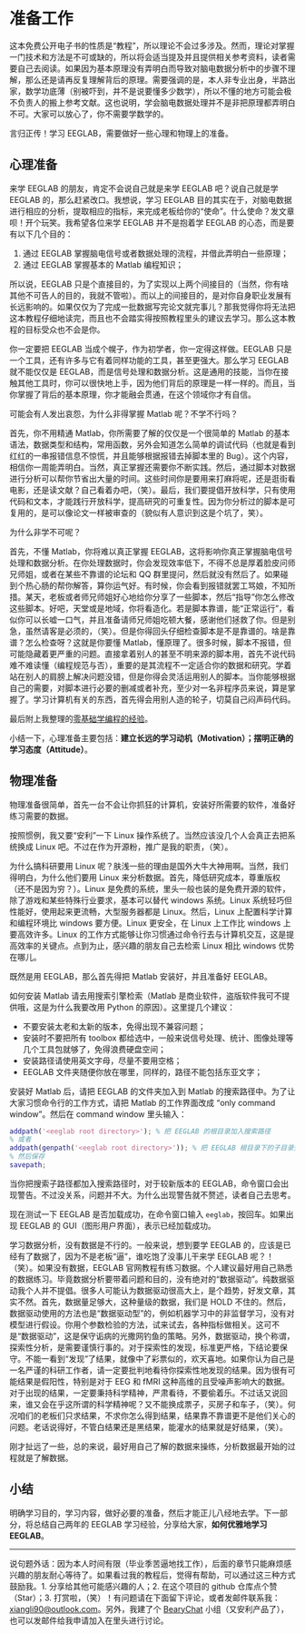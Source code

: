 # 准备工作

这本免费公开电子书的性质是“教程”，所以理论不会过多涉及。然而，理论对掌握一门技术和方法是不可或缺的，所以将会适当提及并且提供相关参考资料，读者需要自己去阅读。如果因为基本原理没有弄明白而导致对脑电数据分析中的步骤不理解，那么还是请再反复理解背后的原理。需要强调的是，本人非专业出身，半路出家，数学功底薄（别被吓到，并不是说要懂多少数学），所以不懂的地方可能会极不负责人的搬上参考文献。这也说明，学会脑电数据处理并不是非把原理都弄明白不可。大家可以放心了，你不需要学数学的。

言归正传！学习 EEGLAB，需要做好一些心理和物理上的准备。

## 心理准备

来学 EEGLAB 的朋友，肯定不会说自己就是来学 EEGLAB 吧？说自己就是学 EEGLAB 的，那么赶紧改口。我想说，学习 EEGLAB 目的其实在于，对脑电数据进行相应的分析，提取相应的指标，来完成老板给你的“使命”。什么使命？发文章呗！开个玩笑。我希望各位来学 EEGLAB 并不是抱着学 EEGLAB 的心态，而是要有以下几个目的：

1. 通过 EEGLAB 掌握脑电信号或者数据处理的流程，并借此弄明白一些原理；
2. 通过 EEGLAB 掌握基本的 Matlab 编程知识；

所以说，EEGLAB 只是个直接目的，为了实现以上两个间接目的（当然，你有啥其他不可告人的目的，我就不管啦）。而以上的间接目的，是对你自身职业发展有长远影响的。如果仅仅为了完成一批数据写完论文就完事儿？那我觉得你将无法把这本教程仔细地读完，而且也不会踏实得按照教程里头的建议去学习。那么这本教程的目标受众也不会是你。

你一定要把 EEGLAB 当成个幌子，作为初学者，你一定得这样做。EEGLAB 只是一个工具，还有许多与它有着同样功能的工具，甚至更强大。那么学习 EEGLAB 就不能仅仅是 EEGLAB，而是信号处理和数据分析。这是通用的技能，当你在接触其他工具时，你可以很快地上手，因为他们背后的原理是一样一样的。而且，当你掌握了背后的基本原理，你才能融会贯通，在这个领域你才有自信。

可能会有人发出哀怨，为什么非得掌握 Matlab 呢？不学不行吗？

首先，你不用精通 Matlab，你所需要了解的仅仅是一个很简单的 Matlab 的基本语法，数据类型和结构，常用函数，另外会知道怎么简单的调试代码（也就是看到红红的一串报错信息不惊慌，并且能够根据报错去掉脚本里的 Bug）。这个内容，相信你一周能弄明白。当然，真正掌握还需要你不断实践。然后，通过脚本对数据进行分析可以帮你节省出大量的时间。这些时间你是要用来打麻将呢，还是逛街看电影，还是读文献？自己看着办吧，（笑）。最后，我们要提倡开放科学，只有使用代码和文本，才能践行开放科学，提高研究的可重复性。因为你分析过的脚本是可复用的，是可以像论文一样被审查的（貌似有人意识到这是个坑了，笑）。

为什么非学不可呢？

首先，不懂 Matlab，你将难以真正掌握 EEGLAB，这将影响你真正掌握脑电信号处理和数据分析。在你处理数据时，你会发现效率低下，不得不总是厚着脸皮问师兄师姐，或者在某些不靠谱的论坛和 QQ 群里提问，然后就没有然后了。如果碰到个热心肠的帮你解答，算你运气好。有时候，你会看到报错就罢工骂娘，不知所措。某天，老板或者师兄师姐好心地给你分享了一些脚本，然后“指导”你怎么修改这些脚本。好吧，天堂或是地域，你将看造化。若是脚本靠谱，能“正常运行”，看似你可以长嘘一口气，并且准备请师兄师姐吃顿大餐，感谢他们拯救了你。但是别急，虽然请客是必须的，（笑）。但是你得回头仔细检查脚本是不是靠谱的。啥是靠谱？怎么检查呀？这就是你要懂 Matlab，懂原理了。很多时候，脚本不报错，但可能隐藏着更严重的问题。直接拿着别人的甚至不明来源的脚本用，首先不说代码难不难读懂（编程规范与否），重要的是其流程不一定适合你的数据和研究。学着站在别人的肩膀上解决问题没错，但是你得会灵活运用别人的脚本。当你能够根据自己的需要，对脚本进行必要的删减或者补充，至少对一名非程序员来说，算是掌握了。学习计算机有关的东西，首先得会用别人造的轮子，切莫自己闷声码代码。

最后附上我整理的[零基础学编程的经验](http://lix90.github.io/2016/09/17/learn-a-new-lang/)。

小结一下，心理准备主要包括：**建立长远的学习动机（Motivation）；摆明正确的学习态度（Attitude）**。

## 物理准备

物理准备很简单，首先一台不会让你抓狂的计算机，安装好所需要的软件，准备好练习需要的数据。

按照惯例，我又要“安利”一下 Linux 操作系统了。当然应该没几个人会真正去把系统换成 Linux 吧。不过在作为开源粉，推广是我的职责，（笑）。

为什么搞科研要用 Linux 呢？肤浅一些的理由是国外大牛大神用啊。当然，我们得明白，为什么他们要用 Linux 来分析数据。首先，降低研究成本，尊重版权（还不是因为穷？）。Linux 是免费的系统，里头一般也装的是免费开源的软件，除了游戏和某些特殊行业要求，基本可以替代 windows 系统。Linux 系统轻巧但性能好，使用起来更流畅，大型服务器都是 Linux。然后，Linux 上配置科学计算和编程环境比 windows 要方便。Linux 更安全，在 Linux 上工作比 windows 上要高效许多。Linux 的工作方式能够让你习惯通过命令行去与计算机交互，这是提高效率的关键点。点到为止，感兴趣的朋友自己去检索 Linux 相比 windows 优势在哪儿。

既然是用 EEGLAB，那么首先得把 Matlab 安装好，并且准备好 EEGLAB。

如何安装 Matlab 请去用搜索引擎检索（Matlab 是商业软件，盗版软件我可不提供哦，这是为什么我要改用 Python 的原因）。这里提几个建议：

- 不要安装太老和太新的版本，免得出现不兼容问题；
- 安装时不要把所有 toolbox 都给选中，一般来说信号处理、统计、图像处理等几个工具包就够了，免得浪费硬盘空间；
- 安装路径请使用英文字母，尽量不要用空格；
- EEGLAB 文件夹随便你放在哪里，同样的，路径不能包括东亚文字；

安装好 Matlab 后，请把 EEGLAB 的文件夹加入到 Matlab 的搜索路径中。为了让大家习惯命令行的工作方式，请把 Matlab 的工作界面改成 “only command window”。然后在 command window 里头输入：

``` matlab
addpath('<eeglab root directory>'); % 把 EEGLAB 的根目录加入搜索路径
% 或者
addpath(genpath('<eeglab root directory>')); % 把 EEGLAB 根目录下的子目录全都加入搜索路径
% 然后保存
savepath;
```

当你把搜索子路径都加入搜索路径时，对于较新版本的 EEGLAB，命令窗口会出现警告。不过没关系，问题并不大。为什么出现警告就不赘述，读者自己去思考。

现在测试一下 EEGLAB 是否加载成功，在命令窗口输入 `eeglab`，按回车。如果出现 EEGLAB 的 GUI（图形用户界面），表示已经加载成功。

学习数据分析，没有数据是不行的。一般来说，想到要学 EEGLAB 的，应该是已经有了数据了，因为不是老板“逼”，谁吃饱了没事儿干来学 EEGLAB 呢？！（笑）。如果没有数据，EEGLAB 官网教程有练习数据。个人建议最好用自己熟悉的数据练习。毕竟数据分析要带着问题和目的，没有绝对的“数据驱动”。纯数据驱动我个人并不提倡。很多人可能认为数据驱动很高大上，是个趋势，好发文章，其实不然。首先，数据量足够大，这种量级的数据，我们是 HOLD 不住的。然后，数据驱动使用的方法也是“数据驱动型”的，例如机器学习中的非监督学习，没有对模型进行假设。你用个参数检验的方法，试来试去，各种指标做相关。这可不是“数据驱动”，这是保守诟病的光撒网钓鱼的策略。另外，数据驱动，换个称谓，探索性分析，是需要谨慎行事的。对于探索性的发现，标准更严格，下结论要保守。不能一看到“发现”了结果，就像中了彩票似的，欢天喜地。如果你认为自己是一名严谨的科研工作者，请一定要批判地看待你探索性地发现的结果。因为很有可能结果是假阳性，特别是对于 EEG 和 fMRI 这种高维的且受噪声影响大的数据。对于出现的结果，一定要秉持科学精神，严肃看待，不要偷着乐。不过话又说回来，谁又会在乎这所谓的科学精神呢？又不能换成票子，买房子和车子，（笑）。何况咱们的老板们只求结果，不求你怎么得到结果，结果靠不靠谱更不是他们关心的问题。老话说得好，不管白结果还是黑结果，能灌水的结果就是好结果，（笑）。

刚才扯远了一些，总的来说，最好用自己了解的数据来操练，分析数据最开始的过程就是了解数据。

## 小结

明确学习目的，学习内容，做好必要的准备，然后才能正儿八经地去学。下一部分，将总结自己两年的 EEGLAB 学习经验，分享给大家，**如何优雅地学习 EEGLAB**。

---

说句题外话：因为本人时间有限（毕业季苦逼地找工作），后面的章节只能麻烦感兴趣的朋友耐心等待了。如果看过我的教程后，觉得有帮助，可以通过这三种方式鼓励我。1. 分享给其他可能感兴趣的人；2. 在这个项目的 github 仓库点个赞（Star）；3. 打赏啦，（笑）！有问题请在下面留下评论，或者发邮件联系我：xiangli90@outlook.com。另外，我建了个 [BearyChat](https://bearychat.com/) 小组（又安利产品了），也可以发邮件给我申请加入在里头进行讨论。
